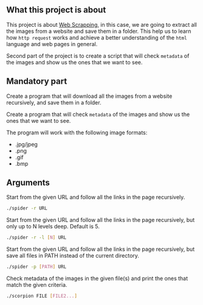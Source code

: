 ## What this project is about
This project is about [Web Scrapping](https://en.wikipedia.org/wiki/Web_scraping), in this case, we are going to extract all the images from a website and save them in a folder. This help us to learn how `http request` works and achieve a better understanding of the `html` language and web pages in general.

Second part of the project is to create a script that will check `metadata` of the images and show us the ones that we want to see.

## Mandatory part
Create a program that will download all the images from a website recursively, and save them in a folder.

Create a program that will check `metadata` of the images and show us the ones that we want to see.

The program will work with the following image formats:
- .jpg/jpeg
- .png
- .gif
- .bmp

## Arguments
Start from the given URL and follow all the links in the page recursively.
```bash
./spider -r URL
```
Start from the given URL and follow all the links in the page recursively, but only up to N levels deep. Default is 5.
```bash
./spider -r -l [N] URL
```
Start from the given URL and follow all the links in the page recursively, but save all files in PATH instead of the current directory.
```bash
./spider -p [PATH] URL
```
Check metadata of the images in the given file(s) and print the ones that match the given criteria.
```bash
./scorpion FILE [FILE2...]
```